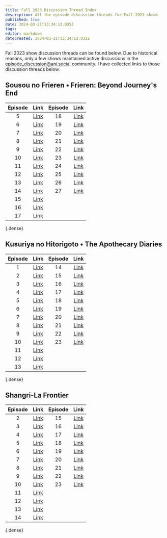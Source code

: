 ```yaml
---
title: Fall 2023 Discussion Thread Index
description: All the episode discussion threads for Fall 2023 shows
published: true
date: 2024-03-21T13:34:13.035Z
tags: 
editor: markdown
dateCreated: 2024-03-21T13:34:13.035Z
---
```


Fall 2023 show discussion threads can be found below. Due to historical reasons, only a few shows maintained active discussions in the episode_discussion@ani.social community. I have collected links to those discussion threads below.

## Sousou no Frieren • Frieren: Beyond Journey's End

Episode|Link|Episode|Link
:-:|:-:|:-:|:-:
5|[Link](https://ani.social/post/629762)|18|[Link](https://ani.social/post/1697017)
6|[Link](https://ani.social/post/678486)|19|[Link](https://ani.social/post/1794708)
7|[Link](https://ani.social/post/741859)|20|[Link](https://ani.social/post/1902867)
8|[Link](https://ani.social/post/810236)|21|[Link](https://ani.social/post/2006148)
9|[Link](https://ani.social/post/870230)|22|[Link](https://ani.social/post/2106692)
10|[Link](https://ani.social/post/946469)|23|[Link](https://ani.social/post/2207257)
11|[Link](https://ani.social/post/1021462)|24|[Link](https://ani.social/post/2311312)
12|[Link](https://ani.social/post/1098876)|25|[Link](https://ani.social/post/2419108)
13|[Link](https://ani.social/post/1182204)|26|[Link](https://ani.social/post/2532001)
14|[Link](https://ani.social/post/1269665)|27|[Link](https://ani.social/post/2640695)
15|[Link](https://ani.social/post/1354489)
16|[Link](https://ani.social/post/1439747)
17|[Link](https://ani.social/post/1604190)
{.dense}

## Kusuriya no Hitorigoto • The Apothecary Diaries

Episode|Link|Episode|Link
:-:|:-:|:-:|:-:
1|[Link](https://ani.social/post/756490)|14|[Link](https://ani.social/post/1713056)
2|[Link](https://ani.social/post/756602)|15|[Link](https://ani.social/post/1811813)
3|[Link](https://ani.social/post/756603)|16|[Link](https://ani.social/post/1920232)
4|[Link](https://ani.social/post/819801)|17|[Link](https://ani.social/post/2022450)
5|[Link](https://ani.social/post/878200)|18|[Link](https://ani.social/post/2123784)
6|[Link](https://ani.social/post/958929)|19|[Link](https://ani.social/post/2224897)
7|[Link](https://ani.social/post/1034107)|20|[Link](https://ani.social/post/2328553)
8|[Link](https://ani.social/post/1111149)|21|[Link](https://ani.social/post/2437503)
9|[Link](https://ani.social/post/1196053)|22|[Link](https://ani.social/post/2550607)
10|[Link](https://ani.social/post/1284677)|23|[Link](https://ani.social/post/2660506)
11|[Link](https://ani.social/post/1367897)
12|[Link](https://ani.social/post/1456206)
13|[Link](https://ani.social/post/1617743)
{.dense}

## Shangri-La Frontier

Episode|Link|Episode|Link
:-:|:-:|:-:|:-:
2|[Link](https://ani.social/post/633574)|15|[Link](https://ani.social/post/1820321)
3|[Link](https://ani.social/post/694167)|16|[Link](https://ani.social/post/1928979)
4|[Link](https://ani.social/post/757461)|17|[Link](https://ani.social/post/2031517)
5|[Link](https://ani.social/post/825154)|18|[Link](https://ani.social/post/2132581)
6|[Link](https://ani.social/post/883630)|19|[Link](https://ani.social/post/2233186)
7|[Link](https://ani.social/post/965282)|20|[Link](https://ani.social/post/2338739)
8|[Link](https://ani.social/post/1040751)|21|[Link](https://ani.social/post/2446338)
9|[Link](https://ani.social/post/1117804)|22|[Link](https://ani.social/post/2559463)
10|[Link](https://ani.social/post/1202094)|23|[Link](https://ani.social/post/2672827)
11|[Link](https://ani.social/post/1291073)
12|[Link](https://ani.social/post/1375828)
13|[Link](https://ani.social/post/1460967)
14|[Link](https://ani.social/post/1624617)
{.dense}